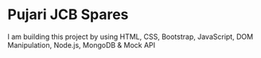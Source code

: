 # Pujari JCB Spares
I am building this project by using HTML, CSS, Bootstrap, JavaScript, DOM Manipulation, Node.js, MongoDB & Mock API
